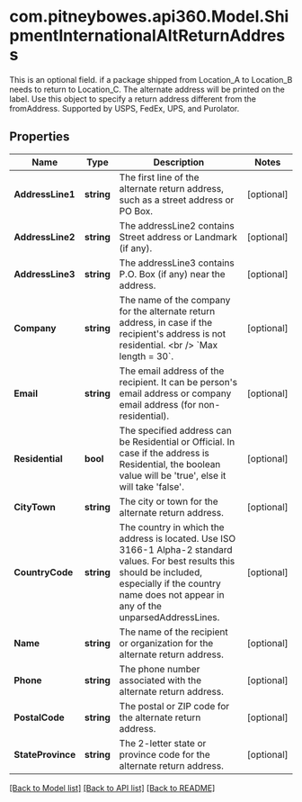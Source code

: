 # com.pitneybowes.api360.Model.ShipmentInternationalAltReturnAddress
This is an optional field. if a package shipped from Location_A to Location_B needs to return to Location_C. The alternate address will be printed on the label. Use this object to specify a return address different from the fromAddress. Supported by USPS, FedEx, UPS, and Purolator.

## Properties

Name | Type | Description | Notes
------------ | ------------- | ------------- | -------------
**AddressLine1** | **string** | The first line of the alternate return address, such as a street address or PO Box. | [optional] 
**AddressLine2** | **string** | The addressLine2 contains Street address or Landmark (if any). | [optional] 
**AddressLine3** | **string** | The addressLine3 contains P.O. Box (if any) near the address. | [optional] 
**Company** | **string** | The name of the company for the alternate return address, in case if the recipient&#39;s address is not residential. &lt;br /&gt; &#x60;Max length &#x3D; 30&#x60;. | [optional] 
**Email** | **string** | The email address of the recipient. It can be person&#39;s email address or company email address (for non-residential). | [optional] 
**Residential** | **bool** | The specified address can be Residential or Official. In case if the address is Residential, the boolean value will be &#39;true&#39;, else it will take &#39;false&#39;. | [optional] 
**CityTown** | **string** | The city or town for the alternate return address. | [optional] 
**CountryCode** | **string** |  The country in which the address is located. Use ISO 3166-1 Alpha-2 standard values. For best results this should be included, especially if the country name does not appear in any of the unparsedAddressLines. | [optional] 
**Name** | **string** | The name of the recipient or organization for the alternate return address. | [optional] 
**Phone** | **string** | The phone number associated with the alternate return address. | [optional] 
**PostalCode** | **string** | The postal or ZIP code for the alternate return address. | [optional] 
**StateProvince** | **string** | The 2-letter state or province code for the alternate return address. | [optional] 

[[Back to Model list]](../../README.md#documentation-for-models) [[Back to API list]](../../README.md#documentation-for-api-endpoints) [[Back to README]](../../README.md)

